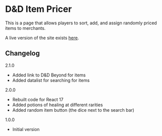 # D&D Item Pricer


This is a page that allows players to sort, add, and assign randomly priced items to merchants.

A live version of the site exists [here](https://brewchetta.github.io/dnd-item-pricer/).

## Changelog

2.1.0
- Added link to D&D Beyond for items
- Added datalist for searching for items

2.0.0
- Rebuilt code for React 17
- Added potions of healing at different rarities
- Added random item button (the dice next to the search bar)

1.0.0
- Initial version
